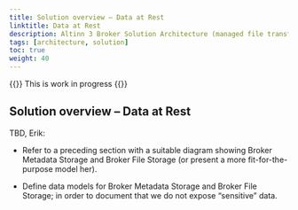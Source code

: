 ```yaml
---
title: Solution overview – Data at Rest
linktitle: Data at Rest
description: Altinn 3 Broker Solution Architecture (managed file transfers) - Solution overview – Data at Rest
tags: [architecture, solution]
toc: true
weight: 40
---
```


{{<notice warning>}} <!-- info -->
This is work in progress
{{</notice>}}

## Solution overview – Data at Rest

TBD, Erik:

- Refer to a preceding section with a suitable diagram showing Broker
  Metadata Storage and Broker File Storage (or present a more
  fit-for-the-purpose model her).

- Define data models for Broker Metadata Storage and Broker File
  Storage; in order to document that we do not expose “sensitive” data.
